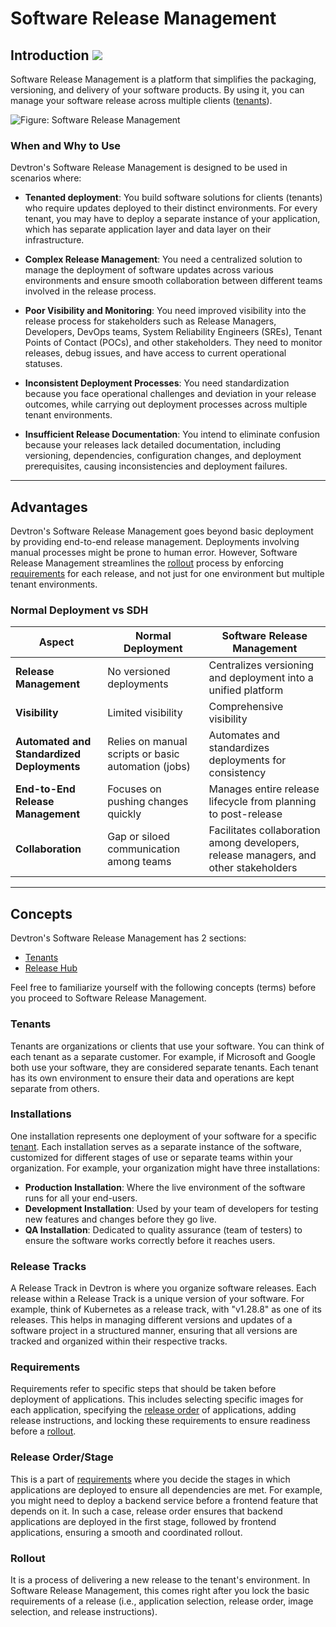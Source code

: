 # Software Release Management

## Introduction <a href="https://devtron.ai/pricing"><img src="https://devtron-public-asset.s3.us-east-2.amazonaws.com/images/elements/EnterpriseTag.svg" className="enterprise-badge-img" /></a>

Software Release Management is a platform that simplifies the packaging, versioning, and delivery of your software products. By using it, you can manage your software release across multiple clients ([tenants](#tenants)).

![Figure: Software Release Management](https://devtron-public-asset.s3.us-east-2.amazonaws.com/images/sdh/sdh-eagle-eye.gif)


### When and Why to Use

Devtron's Software Release Management is designed to be used in scenarios where:

* **Tenanted deployment**: You build software solutions for clients (tenants) who require updates deployed to their distinct environments. For every tenant, you may have to deploy a separate instance of your application, which has separate application layer and data layer on their infrastructure.

* **Complex Release Management**: You need a centralized solution to manage the deployment of software updates across various environments and ensure smooth collaboration between different teams involved in the release process.

* **Poor Visibility and Monitoring**: You need improved visibility into the release process for stakeholders such as Release Managers, Developers, DevOps teams, System Reliability Engineers (SREs), Tenant Points of Contact (POCs), and other stakeholders. They need to monitor releases, debug issues, and have access to current operational statuses.

* **Inconsistent Deployment Processes**: You need standardization because you face operational challenges and deviation in your release outcomes, while carrying out deployment processes across multiple tenant environments.

* **Insufficient Release Documentation**: You intend to eliminate confusion because your releases lack detailed documentation, including versioning, dependencies, configuration changes, and deployment prerequisites, causing inconsistencies and deployment failures.

---

## Advantages

Devtron's Software Release Management goes beyond basic deployment by providing end-to-end release management. Deployments involving manual processes might be prone to human error. However, Software Release Management streamlines the [rollout](#rollout) process by enforcing [requirements](#requirements) for each release, and not just for one environment but multiple tenant environments.

### Normal Deployment vs SDH

| Aspect                                     | Normal Deployment                            | Software Release Management                                      |
|--------------------------------------------|----------------------------------------------|----------------------------------------------------------------|
| **Release Management**                     | No versioned deployments                     | Centralizes versioning and deployment into a unified platform  |
| **Visibility**                             | Limited visibility                           | Comprehensive visibility                                       |
| **Automated and Standardized Deployments** | Relies on manual scripts or basic automation (jobs) | Automates and standardizes deployments for consistency  |
| **End-to-End Release Management**          | Focuses on pushing changes quickly           | Manages entire release lifecycle from planning to post-release |
| **Collaboration**                          | Gap or siloed communication among teams	| Facilitates collaboration among developers, release managers, and other stakeholders |

---

## Concepts

Devtron's Software Release Management has 2 sections:

* [Tenants](./tenants.md)
* [Release Hub](./release-hub.md)

Feel free to familiarize yourself with the following concepts (terms) before you proceed to Software Release Management.

### Tenants

Tenants are organizations or clients that use your software. You can think of each tenant as a separate customer. For example, if Microsoft and Google both use your software, they are considered separate tenants. Each tenant has its own environment to ensure their data and operations are kept separate from others.

### Installations

One installation represents one deployment of your software for a specific [tenant](#tenants). Each installation serves as a separate instance of the software, customized for different stages of use or separate teams within your organization. For example, your organization might have three installations: 

* **Production Installation**: Where the live environment of the software runs for all your end-users.
* **Development Installation**: Used by your team of developers for testing new features and changes before they go live.
* **QA Installation**: Dedicated to quality assurance (team of testers) to ensure the software works correctly before it reaches users.

### Release Tracks

A Release Track in Devtron is where you organize software releases. Each release within a Release Track is a unique version of your software. For example, think of Kubernetes as a release track, with "v1.28.8" as one of its releases. This helps in managing different versions and updates of a software project in a structured manner, ensuring that all versions are tracked and organized within their respective tracks.

### Requirements

Requirements refer to specific steps that should be taken before deployment of applications. This includes selecting specific images for each application, specifying the [release order](#release-orderstage) of applications, adding release instructions, and locking these requirements to ensure readiness before a [rollout](#rollout). 

### Release Order/Stage

This is a part of [requirements](#requirements) where you decide the stages in which applications are deployed to ensure all dependencies are met. For example, you might need to deploy a backend service before a frontend feature that depends on it. In such a case, release order ensures that backend applications are deployed in the first stage, followed by frontend applications, ensuring a smooth and coordinated rollout.

### Rollout

It is a process of delivering a new release to the tenant's environment. In Software Release Management, this comes right after you lock the basic requirements of a release (i.e., application selection, release order, image selection, and release instructions).

